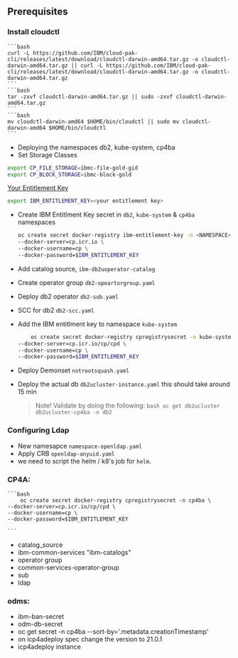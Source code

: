 ## Prerequisites 
### Install cloudctl

    ```bash
    curl -L https://github.com/IBM/cloud-pak-cli/releases/latest/download/cloudctl-darwin-amd64.tar.gz -o cloudctl-darwin-amd64.tar.gz || curl -L https://github.com/IBM/cloud-pak-cli/releases/latest/download/cloudctl-darwin-amd64.tar.gz -o cloudctl-darwin-amd64.tar.gz
    ```
    ```bash
    tar -zxvf cloudctl-darwin-amd64.tar.gz || sudo -zxvf cloudctl-darwin-amd64.tar.gz
    ```
    ```bash
    mv cloudctl-darwin-amd64 $HOME/bin/cloudctl || sudo mv cloudctl-darwin-amd64 $HOME/bin/cloudctl 
    ```
- Deploying the namespaces db2, kube-system, cp4ba
- Set Storage Classes 
```bash
export CP_FILE_STORAGE=ibmc-file-gold-gid
export CP_BLOCK_STORAGE=ibmc-block-gold
``` 
[Your Entitlement Key](https://myibm.ibm.com/products-services/containerlibrar)
```bash
export IBM_ENTITLEMENT_KEY=<your entitlement key>
```


- Create IBM Entitlment Key secret in `db2`, `kube-system` & `cp4ba` namespaces 
    ```bash
    oc create secret docker-registry ibm-entitlement-key -n <NAMESPACE> \
    --docker-server=cp.icr.io \
    --docker-username=cp \
    --docker-password=$IBM_ENTITLEMENT_KEY 

    ```
- Add catalog source, `ibm-db2uoperator-catalog`
- Create operator group `db2-opeartorgroup.yaml`
- Deploy db2 operator `db2-sub.yaml`
- SCC for db2 `db2-scc.yaml`
- Add the IBM entitlment key to namespace `kube-system`

    ```bash
        oc create secret docker-registry cpregistrysecret -n kube-system \
    --docker-server=cp.icr.io/cp/cpd \
    --docker-username=cp \
    --docker-password=$IBM_ENTITLEMENT_KEY 

    ```
- Deploy Demonset `notrootsquash.yaml`
- Deploy the actual db `db2ucluster-instance.yaml` this should take around 15 min
    > Note!
    > Validate by doing the following:
        ```bash
        oc get db2ucluster db2ucluster-cp4ba -n db2
        ``` 
### Configuring Ldap
- New namesapce `namespace-openldap.yaml`
- Apply CRB `openldap-anyuid.yaml`
- we need to script the helm / k8's job for `helm`. 

### CP4A:
    ```bash
        oc create secret docker-registry cpregistrysecret -n cp4ba \
    --docker-server=cp.icr.io/cp/cpd \
    --docker-username=cp \
    --docker-password=$IBM_ENTITLEMENT_KEY 

    ```
- catalog_source
- ibm-common-services "ibm-catalogs"
- operator group
- common-services-operator-group
- sub
- ldap
### odms:
- ibm-ban-secret
- odm-db-secret
- oc get secret -n cp4ba --sort-by='.metadata.creationTimestamp'
- on icp4adeploy spec change the version to 21.0.1
- icp4adeploy instance